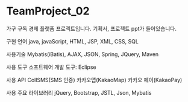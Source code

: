 # TeamProject_02
가구 구독 경제 플랫폼 프로젝트입니다.
기획서, 프로젝트 ppt가 들어있습니다.

구현 언어
java, javaScript, HTML, JSP, XML, CSS, SQL

사용기술
Mybatis(iBatis), AJAX, JSON, Spring, JQuery, Maven

사용 도구
소프트웨어 개발 도구: Eclipse

사용 API
CollSMS(SMS 인증)
카카오맵(KakaoMap)
카카오 페이(KakaoPay)


사용 주요 라이브러리
jQuery, Bootstrap, JSTL, Json, Mybatis
